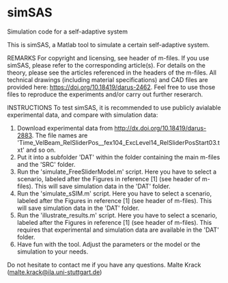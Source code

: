 # simSAS
Simulation code for a self-adaptive system

This is simSAS, a Matlab tool to simulate a certain self-adaptive system.

REMARKS
For copyright and licensing, see header of m-files.
If you use simSAS, please refer to the corresponding article(s).
For details on the theory, please see the articles referenced in the headers of the m-files.
All technical drawings (including material specifications) and CAD files are provided here: https://doi.org/10.18419/darus-2462.
Feel free to use those files to reproduce the experiments and/or carry out further reserarch.

INSTRUCTIONS
To test simSAS, it is recommended to use publicly avialable experimental data, and compare
with simulation data:
1. Download experimental data from http://dx.doi.org/10.18419/darus-2883. 
    The file names are 'Time_VelBeam_RelSliderPos__fex104_ExcLevel14_RelSliderPosStart03.txt' and so on.
2. Put it into a subfolder 'DAT' within the folder containing the main m-files and the 'SRC' folder.
3. Run the 'simulate_FreeSliderModel.m' script.
    Here you have to select a scenario, labeled after the Figures in reference [1] 
    (see header of m-files).
    This will save simulation data in the 'DAT' folder.
4. Run the 'simulate_sSIM.m' script.
    Here you have to select a scenario, labeled after the Figures in reference [1] 
    (see header of m-files).
    This will save simulation data in the 'DAT' folder.
5. Run the 'illustrate_results.m' script.
    Here you have to select a scenario, labeled after the Figures in reference [1] 
    (see header of m-files).
    This requires that experimental and simulation data are available in the 'DAT' folder.
6. Have fun with the tool. Adjust the parameters or the model or the simulation to your 
    needs. 

Do not hesitate to contact me if you have any questions.
Malte Krack
(malte.krack@ila.uni-stuttgart.de)
